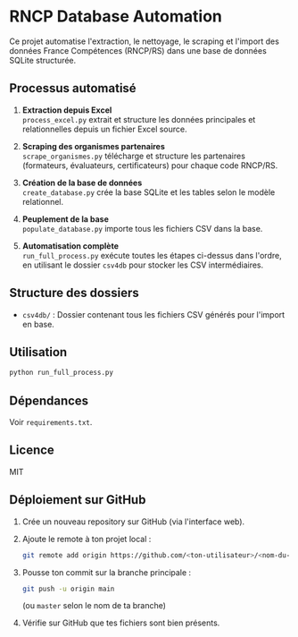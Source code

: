 # RNCP Database Automation

Ce projet automatise l'extraction, le nettoyage, le scraping et l'import des données France Compétences (RNCP/RS) dans une base de données SQLite structurée.

## Processus automatisé

1. **Extraction depuis Excel**  
   `process_excel.py` extrait et structure les données principales et relationnelles depuis un fichier Excel source.

2. **Scraping des organismes partenaires**  
   `scrape_organismes.py` télécharge et structure les partenaires (formateurs, évaluateurs, certificateurs) pour chaque code RNCP/RS.

3. **Création de la base de données**  
   `create_database.py` crée la base SQLite et les tables selon le modèle relationnel.

4. **Peuplement de la base**  
   `populate_database.py` importe tous les fichiers CSV dans la base.

5. **Automatisation complète**  
   `run_full_process.py` exécute toutes les étapes ci-dessus dans l'ordre, en utilisant le dossier `csv4db` pour stocker les CSV intermédiaires.

## Structure des dossiers

- `csv4db/` : Dossier contenant tous les fichiers CSV générés pour l'import en base.

## Utilisation

```bash
python run_full_process.py
```

## Dépendances

Voir `requirements.txt`.

## Licence

MIT

## Déploiement sur GitHub

1. Crée un nouveau repository sur GitHub (via l'interface web).
2. Ajoute le remote à ton projet local :
   ```bash
   git remote add origin https://github.com/<ton-utilisateur>/<nom-du-repo>.git
   ```
3. Pousse ton commit sur la branche principale :
   ```bash
   git push -u origin main
   ```
   (ou `master` selon le nom de ta branche)

4. Vérifie sur GitHub que tes fichiers sont bien présents.
